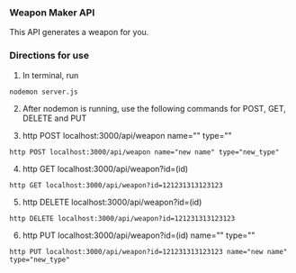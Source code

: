 ### Weapon Maker API
This API generates a weapon for you.

### Directions for use
1. In terminal, run
```
nodemon server.js
```

2. After nodemon is running, use the following commands for POST, GET, DELETE and PUT

3. http POST localhost:3000/api/weapon name="<name>" type="<type>"   
```
http POST localhost:3000/api/weapon name="new name" type="new_type"
```

4. http GET localhost:3000/api/weapon?id=(id)
```
http GET localhost:3000/api/weapon?id=121231313123123
```

5. http DELETE localhost:3000/api/weapon?id=(id)
```
http DELETE localhost:3000/api/weapon?id=121231313123123  
```

6. http PUT localhost:3000/api/weapon?id=(id) name="<name>" type="<type>"

```
http PUT localhost:3000/api/weapon?id=121231313123123 name="new name" type="new_type"
```
